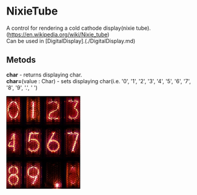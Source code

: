  # NixieTube

 A control for rendering a cold cathode display(nixie tube).(https://en.wikipedia.org/wiki/Nixie_tube)  
 Can be used in [DigitalDisplay].(./DigitalDisplay.md)

 ## Metods  
**char** - returns displaying char.  
**char=**(value : Char) - sets displaying char(i.e. '0', '1', '2', '3', '4', '5', '6', '7', '8', '9', '.', ' ')  

![](../../images/NixieTube195x244.png)
